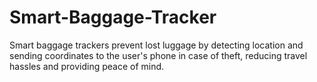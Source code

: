 # Smart-Baggage-Tracker
Smart baggage trackers prevent lost luggage by detecting location and sending coordinates to the user's phone in case of theft, reducing travel hassles and providing peace of mind.
